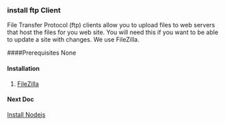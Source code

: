 ### install ftp Client
File Transfer Protocol (ftp) clients allow you to upload files to web servers that 
host the files for you web site. You will need this if you want to be able to 
update a site with changes. We use FileZilla.

####Prerequisites
None

#### Installation
1. [FileZilla](https://filezilla-project.org/)

#### Next Doc
[Install Nodejs](https://github.com/OpenPhysProject/OpenPhys/blob/master/docs/newDeveloperDocs/04_Install_Nodejs.md)